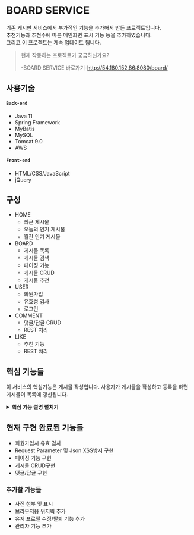# BOARD SERVICE

기존 게시판 서비스에서 부가적인 기능을 추가해서 만든 프로젝트입니다.<br>
추천기능과 추천수에 따른 메인화면 표시 기능 등을 추가하였습니다.<br>
그리고 이 프로젝트는 계속 업데이트 됩니다.
> 현재 작동하는 프로젝트가 궁금하신가요?<br>
>
> -BOARD SERVICE 바로가기-http://54.180.152.86:8080/board/
## 사용기술
#### `Back-end`
- Java 11
- Spring Framework
- MyBatis
- MySQL
- Tomcat 9.0
- AWS
#### `Front-end`
- HTML/CSS/JavaScript
- jQuery
## 구성
- HOME
  - 최근 게시물 
  - 오늘의 인기 게시물
  - 월간 인기 게시물
- BOARD
  - 게시물 목록
  - 게시물 검색
  - 페이징 기능
  - 게시물 CRUD
  - 게시물 추천
- USER
  - 회원가입
  - 유효성 검사
  - 로그인
- COMMENT
  - 댓글/답글 CRUD
  - REST 처리
- LIKE
  - 추천 기능
  - REST 처리
## 핵심 기능들

이 서비스의 핵심기능은 게시물 작성입니다.
사용자가 게시물을 작성하고 등록을 하면
게시물이 목록에 갱신됩니다.

<details>
<summary><b>핵심 기능 설명 펼치기</b></summary>
<div markdown="1">
  
### 전체 흐름
![flow](https://user-images.githubusercontent.com/4982309/179008967-cb1f4427-f2e7-4525-8062-b57aeda49795.png)

### Controller
![슬라이드2](https://user-images.githubusercontent.com/4982309/179017587-e23bee4a-e01b-4dee-994b-3988fafde5b8.PNG)
- 로그인 여부 체크
  + 세션을 받아서 ID확인
  + 없으면 홈으로 redirect
- 유저 정보를 Board객체에 주입
- Board 객체를 Service계층으로 전달

### Service
![슬라이드3](https://user-images.githubusercontent.com/4982309/179018327-133d69bf-fe14-48e0-aec2-f85432f4dc49.PNG)
- Board객체를 그대로 DAO로 전달

### DAO
![슬라이드4](https://user-images.githubusercontent.com/4982309/179018454-51d15b5d-32ac-4ed5-89df-0d867dfabbd9.PNG)
- 전달 받은 Board객체를 myBatis로 해당 Mapper로 전달
- myBatis로 Mapper에 등록된 SQL문 실행
</div>
</details>

## 현재 구현 완료된 기능들
- 회원가입시 유효 검사
- Request Parameter 및 Json XSS방지 구현
- 페이징 기능 구현
- 게시물 CRUD구현
- 댓글/답글 구현
### 추가할 기능들
- 사진 첨부 및 표시
- 브라우저용 위지윅 추가 
- 유저 프로필 수정/탈퇴 기능 추가
- 관리자 기능 추가

